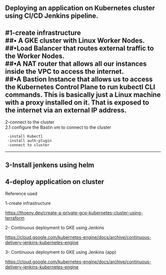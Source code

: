 Deploying an application on Kubernetes cluster using CI/CD Jenkins
pipeline.
--------------------------------------------------------------------------------------------------------
#1-create infrastructure <br>
 ##• A GKE cluster with Linux Worker Nodes. <br>
 ##•Load Balancer that routes external traffic to the Worker Nodes. <br>
 ##•A NAT router that allows all our instances inside the VPC to access the internet. <br>
 ##•A Bastion Instance that allows us to access the Kubernetes Control Plane to run kubectl CLI commands. This is basically just a Linux machine with a proxy installed on it. That is exposed to the internet via an external IP address. 
--------------------------------------------------------------------------------------------------------
2-connect to the cluster <br>
2.1 configure the Bastin vm to connect to the cluster  

     -install Kubectl 
     -install auth-plugin 
     -connect to cluster 
--------------------------------------------------------------------------------------------------------
3-Install jenkens using helm
-------------------------------------------------------------------------------------------------------
4-deploy application on cluster 
--------------------------------------------------------------------------------------------
Reference used  

1-create infrastructure 

https://thoeny.dev/create-a-private-gcp-kubernetes-cluster-using-terraform 

2- Continuous deployment to GKE using Jenkins 

https://cloud.google.com/kubernetes-engine/docs/archive/continuous-delivery-jenkins-kubernetes-engine 

3- Continuous deployment to GKE using Jenkins (app) 

https://cloud.google.com/kubernetes-engine/docs/archive/continuous-delivery-jenkins-kubernetes-engine 

 
